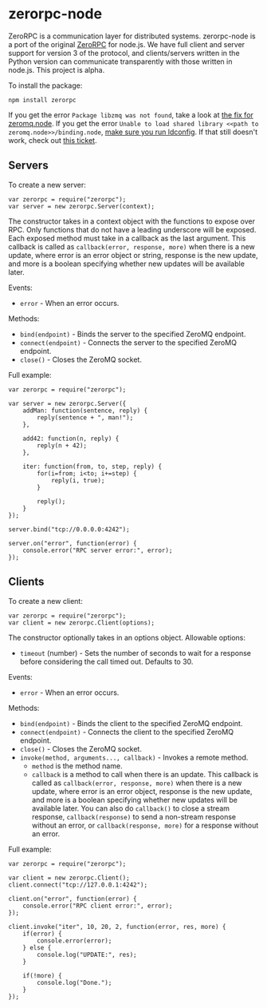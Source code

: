 zerorpc-node
============

ZeroRPC is a communication layer for distributed systems. zerorpc-node is a port of the original [ZeroRPC](https://github.com/dotcloud/zerorpc-python) for node.js. We have full client and server support for version 3 of the protocol, and clients/servers written in the Python version can communicate transparently with those written in node.js. This project is alpha.

To install the package:

    npm install zerorpc

If you get the error `Package libzmq was not found`, take a look at [the fix for zeromq.node](https://github.com/JustinTulloss/zeromq.node/issues/55). If you get the error `Unable to load shared library <<path to zeromq.node>>/binding.node`, [make sure you run ldconfig](https://github.com/JustinTulloss/zeromq.node/issues/85). If that still doesn't work, check out [this ticket](https://github.com/JustinTulloss/zeromq.node/issues/92).

Servers
-------

To create a new server:

    var zerorpc = require("zerorpc");
    var server = new zerorpc.Server(context);

The constructor takes in a context object with the functions to expose over RPC. Only functions that do not have a leading underscore will be exposed. Each exposed method must take in a callback as the last argument. This callback is called as `callback(error, response, more)` when there is a new update, where error is an error object or string, response is the new update, and more is a boolean specifying whether new updates will be available later.

Events:

* `error` - When an error occurs.

Methods:

* `bind(endpoint)` - Binds the server to the specified ZeroMQ endpoint.
* `connect(endpoint)` - Connects the server to the specified ZeroMQ endpoint.
* `close()` - Closes the ZeroMQ socket.

Full example:

    var zerorpc = require("zerorpc");

    var server = new zerorpc.Server({
        addMan: function(sentence, reply) {
            reply(sentence + ", man!");
        },

        add42: function(n, reply) {
            reply(n + 42);
        },

        iter: function(from, to, step, reply) {
            for(i=from; i<to; i+=step) {
                reply(i, true);
            }

            reply();
        }
    });

    server.bind("tcp://0.0.0.0:4242");

    server.on("error", function(error) {
        console.error("RPC server error:", error);
    });

Clients
-------

To create a new client:

    var zerorpc = require("zerorpc");
    var client = new zerorpc.Client(options);

The constructor optionally takes in an options object. Allowable options:

* `timeout` (number) - Sets the number of seconds to wait for a response before considering the call timed out. Defaults to 30.

Events:

* `error` - When an error occurs.

Methods:

* `bind(endpoint)` - Binds the client to the specified ZeroMQ endpoint.
* `connect(endpoint)` - Connects the client to the specified ZeroMQ endpoint.
* `close()` - Closes the ZeroMQ socket.
* `invoke(method, arguments..., callback)` - Invokes a remote method.
  * `method` is the method name.
  * `callback` is a method to call when there is an update. This callback is called as `callback(error, response, more)` when there is a new update, where error is an error object, response is the new update, and more is a boolean specifying whether new updates will be available later. You can also do `callback()` to close a stream response, `callback(response)` to send a non-stream response without an error, or `callback(response, more)` for a response without an error.

Full example:

    var zerorpc = require("zerorpc");

    var client = new zerorpc.Client();
    client.connect("tcp://127.0.0.1:4242");

    client.on("error", function(error) {
        console.error("RPC client error:", error);
    });

    client.invoke("iter", 10, 20, 2, function(error, res, more) {
        if(error) {
            console.error(error);
        } else {
            console.log("UPDATE:", res);
        }

        if(!more) {
            console.log("Done.");
        }
    });